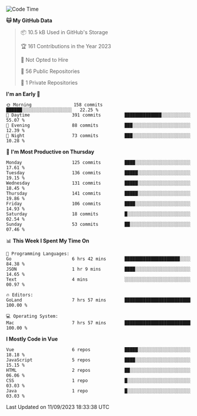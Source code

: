 <!--START_SECTION:waka-->
![Code Time](http://img.shields.io/badge/Code%20Time-873%20hrs%2014%20mins-blue)

**🐱 My GitHub Data** 

> 📦 10.5 kB Used in GitHub's Storage 
 > 
> 🏆 161 Contributions in the Year 2023
 > 
> 🚫 Not Opted to Hire
 > 
> 📜 56 Public Repositories 
 > 
> 🔑 1 Private Repositories 
 > 
**I'm an Early 🐤** 

```text
🌞 Morning                158 commits         ██████░░░░░░░░░░░░░░░░░░░   22.25 % 
🌆 Daytime                391 commits         ██████████████░░░░░░░░░░░   55.07 % 
🌃 Evening                88 commits          ███░░░░░░░░░░░░░░░░░░░░░░   12.39 % 
🌙 Night                  73 commits          ███░░░░░░░░░░░░░░░░░░░░░░   10.28 % 
```
📅 **I'm Most Productive on Thursday** 

```text
Monday                   125 commits         ████░░░░░░░░░░░░░░░░░░░░░   17.61 % 
Tuesday                  136 commits         █████░░░░░░░░░░░░░░░░░░░░   19.15 % 
Wednesday                131 commits         █████░░░░░░░░░░░░░░░░░░░░   18.45 % 
Thursday                 141 commits         █████░░░░░░░░░░░░░░░░░░░░   19.86 % 
Friday                   106 commits         ████░░░░░░░░░░░░░░░░░░░░░   14.93 % 
Saturday                 18 commits          █░░░░░░░░░░░░░░░░░░░░░░░░   02.54 % 
Sunday                   53 commits          ██░░░░░░░░░░░░░░░░░░░░░░░   07.46 % 
```


📊 **This Week I Spent My Time On** 

```text
💬 Programming Languages: 
Go                       6 hrs 42 mins       █████████████████████░░░░   84.38 % 
JSON                     1 hr 9 mins         ████░░░░░░░░░░░░░░░░░░░░░   14.65 % 
Text                     4 mins              ░░░░░░░░░░░░░░░░░░░░░░░░░   00.97 % 

🔥 Editors: 
GoLand                   7 hrs 57 mins       █████████████████████████   100.00 % 

💻 Operating System: 
Mac                      7 hrs 57 mins       █████████████████████████   100.00 % 
```

**I Mostly Code in Vue** 

```text
Vue                      6 repos             █████░░░░░░░░░░░░░░░░░░░░   18.18 % 
JavaScript               5 repos             ████░░░░░░░░░░░░░░░░░░░░░   15.15 % 
HTML                     2 repos             ██░░░░░░░░░░░░░░░░░░░░░░░   06.06 % 
CSS                      1 repo              █░░░░░░░░░░░░░░░░░░░░░░░░   03.03 % 
Java                     1 repo              █░░░░░░░░░░░░░░░░░░░░░░░░   03.03 % 
```




 Last Updated on 11/09/2023 18:33:38 UTC
<!--END_SECTION:waka-->
